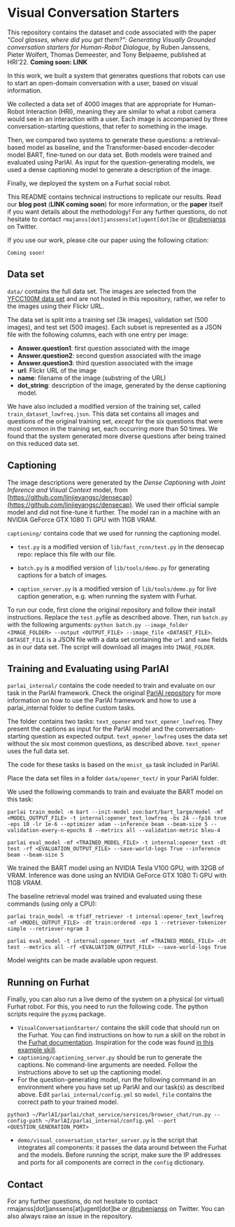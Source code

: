 # Visual Conversation Starters

This repository contains the dataset and code associated with the paper *"Cool glasses, where did you get them?": Generating Visually Grounded conversation starters for Human-Robot Dialogue*, by Ruben Janssens, Pieter Wolfert, Thomas Demeester, and Tony Belpaeme, published at HRI'22. **Coming soon: LINK**

In this work, we built a system that generates questions that robots can use to start an open-domain conversation with a user, based on visual information.

We collected a data set of 4000 images that are appropriate for Human-Robot Interaction (HRI), meaning they are similar to what a robot camera would see in an interaction with a user. Each image is accompanied by three conversation-starting questions, that refer to something in the image.

Then, we compared two systems to generate these questions: a retrieval-based model as baseline, and the Transformer-based encoder-decoder model BART, fine-tuned on our data set. Both models were trained and evaluated using ParlAI. As input for the question-generating models, we used a dense captioning model to generate a description of the image.

Finally, we deployed the system on a Furhat social robot.

This README contains technical instructions to replicate our results. Read our **blog post** (**LINK coming soon**) for more information, or the **paper** itself if you want details about the methodology! For any further questions, do not hesitate to contact `rmajanss[dot]janssens[at]ugent[dot]be` or [@rubenjanss](https://www.twitter.com/rubenjanss)  on Twitter.

If you use our work, please cite our paper using the following citation:
```
Coming soon!
```

## Data set

`data/` contains the full data set. The images are selected from the [YFCC100M data set](http://www.multimediacommons.org/) and are not hosted in this repository, rather, we refer to the images using their Flickr URL.

The data set is split into a training set (3k images), validation set (500 images), and test set (500 images). Each subset is represented as a JSON file with the following columns, each with one entry per image:

- **Answer.question1**: first question associated with the image
- **Answer.question2**: second question associated with the image
- **Answer.question3**: third question associated with the image
- **url**: Flickr URL of the image
- **name**: filename of the image (substring of the URL)
- **dot_string**: description of the image, generated by the dense captioning model.

We have also included a modified version of the training set, called `
train_dataset_lowfreq.json `. This data set contains all images and questions of the original training set, *except* for the six questions that were most common in the training set, each occurring more than 50 times. We found that the system generated more diverse questions after being trained on this reduced data set.

## Captioning

The image descriptions were generated by the *Dense Captioning with Joint Inference and Visual Context* model, from [https://github.com/linjieyangsc/densecap](https://github.com/linjieyangsc/densecap). We used their official sample model and did not fine-tune it further. The model ran in a machine with an NVIDIA GeForce GTX 1080 Ti GPU with 11GB VRAM.

`captioning/` contains code that we used for running the captioning model.

- `test.py` is a modified version of `lib/fast_rcnn/test.py` in the densecap repo: replace this file with our file.
- `batch.py` is a modified version of `lib/tools/demo.py` for generating captions for a batch of images.

- `caption_server.py` is a modified version of `lib/tools/demo.py` for live caption generation, e.g. when running the system with Furhat.

To run our code, first clone the original repository and follow their install instructions. Replace the `test.py`file as described above. Then, run `batch.py` with the following arguments: `python batch.py --image_folder <IMAGE_FOLDER> --output <OUTPUT_FILE> --image_file <DATASET_FILE>`. `DATASET_FILE` is a JSON file with a data set containing the `url` and `name` fields as in our data set. The script will download all images into `IMAGE_FOLDER`.

## Training and Evaluating using ParlAI

`parlai_internal/` contains the code needed to train and evaluate on our task in the ParlAI framework. Check the original [ParlAI repository](https://github.com/facebookresearch/ParlAI) for more information on how to use the ParlAI framework and how to use a parlai_internal folder to define custom tasks.

The folder contains two tasks: `text_opener` and `text_opener_lowfreq`. They present the captions as input for the ParlAI model and the conversation-starting question as expected output. `text_opener_lowfreq` uses the data set without the six most common questions, as described above. `text_opener` uses the full data set.

The code for these tasks is based on the `mnist_qa` task included in ParlAI.

Place the data set files in a folder `data/opener_text/` in your ParlAI folder.

We used the following commands to train and evaluate the BART model on this task:

```
parlai train_model -m bart --init-model zoo:bart/bart_large/model -mf <MODEL_OUTPUT_FILE> -t internal:opener_text_lowfreq -bs 24 --fp16 true -eps 10 -lr 1e-6 --optimizer adam --inference beam --beam-size 5 --validation-every-n-epochs 8 --metrics all --validation-metric bleu-4
```
```
parlai eval_model -mf <TRAINED_MODEL_FILE> -t internal:opener_text -dt test -rf <EVALUATION_OUTPUT_FILE> --save-world-logs True --inference beam --beam-size 5
```

We trained the BART model using an NVIDIA Tesla V100 GPU, with 32GB of VRAM. Inference was done using an NVIDIA GeForce GTX 1080 Ti GPU with 11GB VRAM.

The baseline retrieval model was trained and evaluated using these commands (using only a CPU):

```
parlai train_model -m tfidf_retriever -t internal:opener_text_lowfreq -mf <MODEL_OUTPUT_FILE> -dt train:ordered -eps 1 --retriever-tokenizer simple --retriever-ngram 3
```
```
parlai eval_model -t internal:opener_text -mf <TRAINED_MODEL_FILE> -dt test --metrics all -rf <EVALUATION_OUTPUT_FILE> --save-world-logs True
```

Model weights can be made available upon request.

## Running on Furhat

Finally, you can also run a live demo of the system on a physical (or virtual) Furhat robot. For this, you need to run the following code. The python scripts require the `pyzmq` package.

- `VisualConversationStarter/` contains the skill code that should run on the Furhat. You can find instructions on how to run a skill on the robot in the [Furhat documentation](https://docs.furhat.io/skills/#running-a-skill-on-a-robot). Inspiration for the code was found [in this example skill](https://github.com/FurhatRobotics/tutorials/tree/main/camerafeed-demo).
- `captioning/captioning_server.py` should be run to generate the captions. No command-line arguments are needed. Follow the instructions above to set up the captioning model.
- For the question-generating model, run the following command in an environment where you have set up ParlAI and our task(s) as described above. Edit `parlai_internal/config.yml` so `model_file` contains the correct path to your trained model.
```
python3 ~/ParlAI/parlai/chat_service/services/browser_chat/run.py --config-path ~/ParlAI/parlai_internal/config.yml --port <QUESTION_GENERATION_PORT>
```

- `demo/visual_conversation_starter_server.py` is the script that integrates all components: it passes the data around between the Furhat and the models. Before running the script, make sure the IP addresses and ports for all components are correct in the `config` dictionary.

## Contact

For any further questions, do not hesitate to contact rmajanss[dot]janssens[at]ugent[dot]be or [@rubenjanss](https://www.twitter.com/rubenjanss) on Twitter. You can also always raise an issue in the repository.

<script> window.scroll(0,100000) </script> 